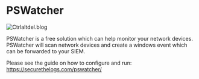 # PSWatcher

![Ctrlaltdel.blog](https://ctrla1tdel.files.wordpress.com/2019/04/cropped-thumb-1920-865098.jpg)

PSWatcher is a free solution which can help monitor your network devices. PSWatcher will scan network devices and create a windows event which can be forwarded to your SIEM. 

Please see the guide on how to configure and run: https://securethelogs.com/pswatcher/
